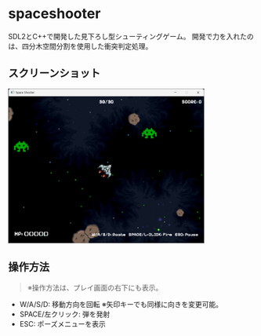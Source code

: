 # spaceshooter

SDL2とC++で開発した見下ろし型シューティングゲーム。
開発で力を入れたのは、四分木空間分割を使用した衝突判定処理。

## スクリーンショット

<img alt="" src="./screenshot/screenshot-1.png" width="400">

## 操作方法

> ※操作方法は、プレイ画面の右下にも表示。

- W/A/S/D: 移動方向を回転 ※矢印キーでも同様に向きを変更可能。
- SPACE/左クリック: 弾を発射
- ESC: ポーズメニューを表示

